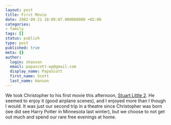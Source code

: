 ```yaml
---
layout: post
title: First Movie
date: 2002-09-21 18:09:07.000000000 +02:00
categories:
- family
tags: []
status: publish
type: post
published: true
meta: {}
author:
  login: shanson
  email: papascott-wp@gmail.com
  display_name: PapaScott
  first_name: Scott
  last_name: Hanson
---
```

<p>We took Christopher to his first movie this afternoon, <a href="http://us.imdb.com/Title?0243585">Stuart Little 2</a>. He seemed to enjoy it (good airplane scenes), and I enjoyed more than I though I would. It was just our second trip in a theatre since Christopher was born (we did see Harry Potter in Minnesota last winter), but we choose to not get out much and spend our rare free evenings at home.</p>
